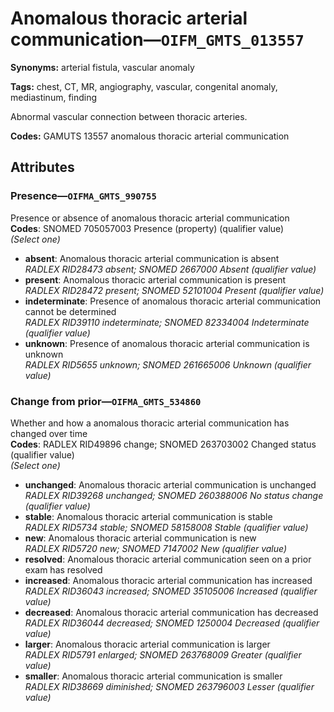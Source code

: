 # Anomalous thoracic arterial communication—`OIFM_GMTS_013557`

**Synonyms:** arterial fistula, vascular anomaly

**Tags:** chest, CT, MR, angiography, vascular, congenital anomaly, mediastinum, finding

Abnormal vascular connection between thoracic arteries.

**Codes:** GAMUTS 13557 anomalous thoracic arterial communication

## Attributes

### Presence—`OIFMA_GMTS_990755`

Presence or absence of anomalous thoracic arterial communication  
**Codes**: SNOMED 705057003 Presence (property) (qualifier value)  
*(Select one)*

- **absent**: Anomalous thoracic arterial communication is absent  
_RADLEX RID28473 absent; SNOMED 2667000 Absent (qualifier value)_
- **present**: Anomalous thoracic arterial communication is present  
_RADLEX RID28472 present; SNOMED 52101004 Present (qualifier value)_
- **indeterminate**: Presence of anomalous thoracic arterial communication cannot be determined  
_RADLEX RID39110 indeterminate; SNOMED 82334004 Indeterminate (qualifier value)_
- **unknown**: Presence of anomalous thoracic arterial communication is unknown  
_RADLEX RID5655 unknown; SNOMED 261665006 Unknown (qualifier value)_

### Change from prior—`OIFMA_GMTS_534860`

Whether and how a anomalous thoracic arterial communication has changed over time  
**Codes**: RADLEX RID49896 change; SNOMED 263703002 Changed status (qualifier value)  
*(Select one)*

- **unchanged**: Anomalous thoracic arterial communication is unchanged  
_RADLEX RID39268 unchanged; SNOMED 260388006 No status change (qualifier value)_
- **stable**: Anomalous thoracic arterial communication is stable  
_RADLEX RID5734 stable; SNOMED 58158008 Stable (qualifier value)_
- **new**: Anomalous thoracic arterial communication is new  
_RADLEX RID5720 new; SNOMED 7147002 New (qualifier value)_
- **resolved**: Anomalous thoracic arterial communication seen on a prior exam has resolved  
- **increased**: Anomalous thoracic arterial communication has increased  
_RADLEX RID36043 increased; SNOMED 35105006 Increased (qualifier value)_
- **decreased**: Anomalous thoracic arterial communication has decreased  
_RADLEX RID36044 decreased; SNOMED 1250004 Decreased (qualifier value)_
- **larger**: Anomalous thoracic arterial communication is larger  
_RADLEX RID5791 enlarged; SNOMED 263768009 Greater (qualifier value)_
- **smaller**: Anomalous thoracic arterial communication is smaller  
_RADLEX RID38669 diminished; SNOMED 263796003 Lesser (qualifier value)_